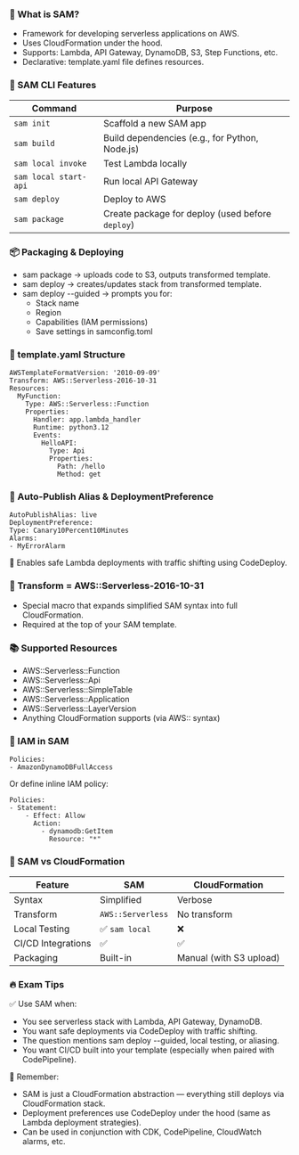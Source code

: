 ### 🚀 What is SAM?
- Framework for developing serverless applications on AWS.
- Uses CloudFormation under the hood.
- Supports: Lambda, API Gateway, DynamoDB, S3, Step Functions, etc.
- Declarative: template.yaml file defines resources.

### 🧩 SAM CLI Features
| Command               | Purpose                                          |
| --------------------- | ------------------------------------------------ |
| `sam init`            | Scaffold a new SAM app                           |
| `sam build`           | Build dependencies (e.g., for Python, Node.js)   |
| `sam local invoke`    | Test Lambda locally                              |
| `sam local start-api` | Run local API Gateway                            |
| `sam deploy`          | Deploy to AWS                                    |
| `sam package`         | Create package for deploy (used before `deploy`) |

### 📦 Packaging & Deploying
- sam package -> uploads code to S3, outputs transformed template.
- sam deploy -> creates/updates stack from transformed template.
- sam deploy --guided -> prompts you for: 
  - Stack name 
  - Region 
  - Capabilities (IAM permissions)
  - Save settings in samconfig.toml

### 📝 template.yaml Structure
```
AWSTemplateFormatVersion: '2010-09-09'
Transform: AWS::Serverless-2016-10-31
Resources:
  MyFunction:
    Type: AWS::Serverless::Function
    Properties:
      Handler: app.lambda_handler
      Runtime: python3.12
      Events:
        HelloAPI:
          Type: Api
          Properties:
            Path: /hello
            Method: get
```

### 🧠 Auto-Publish Alias & DeploymentPreference
```
AutoPublishAlias: live
DeploymentPreference:
Type: Canary10Percent10Minutes
Alarms:
- MyErrorAlarm
```
🧠 Enables safe Lambda deployments with traffic shifting using CodeDeploy.

### 🔄 Transform = AWS::Serverless-2016-10-31
- Special macro that expands simplified SAM syntax into full CloudFormation.
- Required at the top of your SAM template.

### 📚 Supported Resources
- AWS::Serverless::Function
- AWS::Serverless::Api
- AWS::Serverless::SimpleTable 
- AWS::Serverless::Application
- AWS::Serverless::LayerVersion
- Anything CloudFormation supports (via AWS:: syntax)

### 🔐 IAM in SAM
```
Policies:
- AmazonDynamoDBFullAccess
```

Or define inline IAM policy:
```
Policies:
- Statement:
    - Effect: Allow
      Action:
        - dynamodb:GetItem
          Resource: "*"
```

### 📎 SAM vs CloudFormation
| Feature            | SAM               | CloudFormation          |
| ------------------ | ----------------- | ----------------------- |
| Syntax             | Simplified        | Verbose                 |
| Transform          | `AWS::Serverless` | No transform            |
| Local Testing      | ✅ `sam local`     | ❌                       |
| CI/CD Integrations | ✅                 | ✅                       |
| Packaging          | Built-in          | Manual (with S3 upload) |

### 🔥 Exam Tips
✅ Use SAM when:
- You see serverless stack with Lambda, API Gateway, DynamoDB.
- You want safe deployments via CodeDeploy with traffic shifting.
- The question mentions sam deploy --guided, local testing, or aliasing.
- You want CI/CD built into your template (especially when paired with CodePipeline).

🧠 Remember:
- SAM is just a CloudFormation abstraction — everything still deploys via CloudFormation stack.
- Deployment preferences use CodeDeploy under the hood (same as Lambda deployment strategies).
- Can be used in conjunction with CDK, CodePipeline, CloudWatch alarms, etc.



